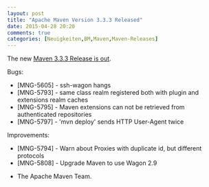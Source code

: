 ```yaml
---
layout: post
title: "Apache Maven Version 3.3.3 Released"
date: 2015-04-28 20:20
comments: true
categories: [Neuigkeiten,BM,Maven,Maven-Releases]
---
```

The new [Maven 3.3.3 Release is out](https://issues.apache.org/jira/secure/ReleaseNote.jspa?projectId=12316922&version=12332054).

Bugs:
 * [MNG-5605] - ssh-wagon hangs
 * [MNG-5793] - same class realm registered both with plugin and extensions realm caches
 * [MNG-5795] - Maven extensions can not be retrieved from authenticated repositories
 * [MNG-5797] - 'mvn deploy' sends HTTP User-Agent twice

Improvements:

 * [MNG-5794] - Warn about Proxies with duplicate id, but different protocols
 * [MNG-5808] - Upgrade Maven to use Wagon 2.9

- The Apache Maven Team.
